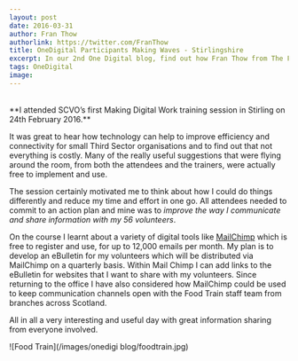 ```yaml
---
layout: post
date: 2016-03-31
author: Fran Thow
authorlink: https://twitter.com/FranThow
title: OneDigital Participants Making Waves - Stirlingshire
excerpt: In our 2nd One Digital blog, find out how Fran Thow from The Food Train will use digital to get to grips with her newsletters
tags: OneDigital
image:
---
```

<br />
**I attended SCVO’s first Making Digital Work training session in Stirling on 24th February 2016.**

It was great to hear how technology can help to improve efficiency and connectivity for small Third Sector organisations and to find out that not everything is costly. Many of the really useful suggestions that were flying around the room, from both the attendees and the trainers, were actually free to implement and use.

The session certainly motivated me to think about how I could do things differently and reduce my time and effort in one go. All attendees needed to commit to an action plan and mine was to <i>improve the way I communicate and share information with my 56 volunteers</i>.

On the course I learnt about a variety of digital tools like [MailChimp](http://mailchimp.com/) which is free to register and use, for up to 12,000 emails per month. My plan is to develop an eBulletin for my volunteers which will be distributed via MailChimp on a quarterly basis. Within Mail Chimp I can add links to the eBulletin for websites that I want to share with my volunteers. Since returning to the office I have also considered how MailChimp could be used to keep communication channels open with the Food Train staff team from branches across Scotland.

All in all a very interesting and useful day with great information sharing from everyone involved.

![Food Train](/images/onedigi blog/foodtrain.jpg)